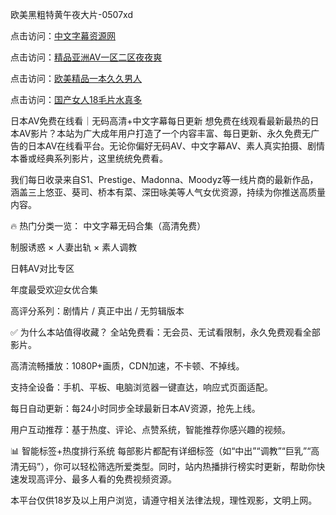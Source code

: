 欧美黑粗特黄午夜大片-0507xd


点击访问：<a href="https://gfd-5xg.pages.dev/">中文字幕资源网</a>

点击访问：<a href="https://vassv.pages.dev/">精品亚洲AV一区二区夜夜爽</a>

点击访问：<a href="https://cfad.pages.dev/">欧美精品一本久久男人</a>

点击访问：<a href="https://rtj-3zo.pages.dev/">国产女人18毛片水真多</a>

日本AV免费在线看｜无码高清+中文字幕每日更新
想免费在线观看最新最热的日本AV影片？本站为广大成年用户打造了一个内容丰富、每日更新、永久免费无广告的日本AV在线看平台。无论你偏好无码AV、中文字幕AV、素人真实拍摄、剧情本番或经典系列影片，这里统统免费看。

我们每日收录来自S1、Prestige、Madonna、Moodyz等一线片商的最新作品，涵盖三上悠亚、葵司、桥本有菜、深田咏美等人气女优资源，持续为你推送高质量内容。

🔥 热门分类一览：
中文字幕无码合集（高清免费）

制服诱惑 × 人妻出轨 × 素人调教

日韩AV对比专区

年度最受欢迎女优合集

高评分系列：剧情片 / 真正中出 / 无剪辑版本

✅ 为什么本站值得收藏？
全站免费看：无会员、无试看限制，永久免费观看全部影片。

高清流畅播放：1080P+画质，CDN加速，不卡顿、不掉线。

支持全设备：手机、平板、电脑浏览器一键直达，响应式页面适配。

每日自动更新：每24小时同步全球最新日本AV资源，抢先上线。

用户互动推荐：基于热度、评论、点赞系统，智能推荐你感兴趣的视频。

📊 智能标签+热度排行系统
每部影片都配有详细标签（如“中出”“调教”“巨乳”“高清无码”），你可以轻松筛选所爱类型。同时，站内热播排行榜实时更新，帮助你快速发现高评分、最多人看的免费视频资源。

本平台仅供18岁及以上用户浏览，请遵守相关法律法规，理性观影，文明上网。


<span style="display:none;">[Canonical link](https://github.com/662xued/63242 ）</span>
